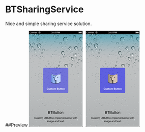 BTSharingService
========

Nice and simple sharing service solution.

##Preview
![iPhone portrait](https://github.com/borut-t/BTSharingService/raw/master/Screenshots/preview.png)